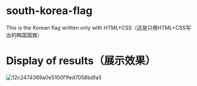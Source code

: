 # south-korea-flag
This is the Korean flag written only with HTML+CSS（这是只用HTML+CSS写出的韩国国旗）

# Display of results（展示效果）
![12c2474369a0e5100f1fed7058bdfa5](https://github.com/yunli01hegui/south-korea-flag/assets/134910544/cb80f24a-f493-43fa-beda-df18746b782d)
